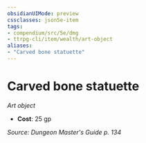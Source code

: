 ```yaml
---
obsidianUIMode: preview
cssclasses: json5e-item
tags:
- compendium/src/5e/dmg
- ttrpg-cli/item/wealth/art-object
aliases: 
- "Carved bone statuette"
---
```

# Carved bone statuette
*Art object*  

- **Cost**: 25 gp

*Source: Dungeon Master's Guide p. 134*